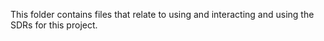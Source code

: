This folder contains files that relate to using and interacting and using the SDRs for this project. 

